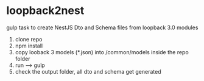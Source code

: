 # loopback2nest
gulp task to create NestJS Dto and Schema files from loopback 3.0  modules 

1. clone repo
2. npm install
3. copy looback 3 models (*.json) into /common/models inside the repo folder
4. run --> gulp
5. check the output folder, all dto and schema get generated


